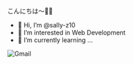 こんにちは～🎈🤝
- 👋 Hi, I’m @sally-z10
- 👀 I’m interested in Web Development
- 🌱 I’m currently learning ...

![Gmail](https://img.shields.io/badge/saly.zeineldeen@ejust.edu.eg-D14836?style=flat&logo=gmail&logoColor=white)

<!---
- 💞️ I’m looking to collaborate on ...
- 📫 How to reach me ...
- 😄 Pronouns: ...
- ⚡ Fun fact: ...
--->
<!---
sally-z10/sally-z10 is a ✨ special ✨ repository because its `README.md` (this file) appears on your GitHub profile.
You can click the Preview link to take a look at your changes.
--->
